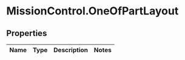 # MissionControl.OneOfPartLayout

## Properties
Name | Type | Description | Notes
------------ | ------------- | ------------- | -------------
